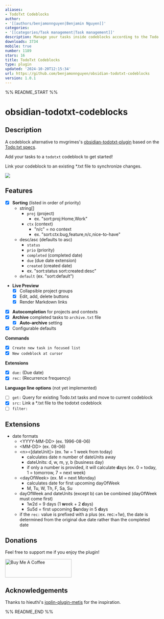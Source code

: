 ```yaml
---
aliases:
- TodoTxt Codeblocks
author:
- '[[authors/benjamonnguyen|Benjamin Nguyen]]'
categories:
- '[[categories/Task management|Task management]]'
description: Manage your tasks inside codeblocks according to the Todo.txt specification.
downloads: 3734
mobile: true
number: 1189
stars: 16
title: TodoTxt Codeblocks
type: plugin
updated: '2024-10-20T12:15:34'
url: https://github.com/benjamonnguyen/obsidian-todotxt-codeblocks
version: 1.0.1
---
```


%% README_START %%

# obsidian-todotxt-codeblocks

## Description
A codeblock alternative to mvgrimes's [obsidian-todotxt-plugin](https://github.com/mvgrimes/obsidian-todotxt-plugin) based on the [Todo.txt specs](https://github.com/todotxt/todo.txt).

Add your tasks to a `todotxt` codeblock to get started!

Link your codeblock to an existing *.txt file to synchronize changes.

<img src="https://raw.githubusercontent.com/benjamonnguyen/obsidian-todotxt-codeblocks/HEAD/assets/demo.gif" />

## Features
- [x] **Sorting** (listed in order of priority)
  - string[]
    - `proj` (project)
      - ex. "sort:proj:Home,Work"
    - `ctx` (context)
      - "n/c" = no context
      - ex. "sort:ctx:bug,feature,n/c,nice-to-have"
  - desc/asc (defaults to asc)
    - `status`
    - `prio` (priority)
    - `completed` (completed date)
    - `due` (due date extension)
    - `created` (created date)
    - ex. "sort:status sort:created:desc"
  - `default` (ex. "sort:default")
- **Live Preview**
  - [x] Collapsible project groups
  - [x] Edit, add, delete buttons
  - [x] Render Markdown links
- [x] **Autocompletion** for projects and contexts
- [x] **Archive** completed tasks to `archive.txt` file
  - [x] **Auto-archive** setting
- [x] Configurable defaults

**Commands**
- [x] `Create new task in focused list`
- [x] `New codeblock at cursor`

**Extensions**
  - [x] `due:` (Due date)
  - [x] `rec:` (Recurrence frequency)

**Language line options** (not yet implemented)
  - [ ] `get:` Query for existing Todo.txt tasks and move to current codeblock
  - [x] `src:` Link a *.txt file to the todotxt codeblock
  - [ ] `filter:`

## Extensions
  - date formats
    - \<YYYY-MM-DD> (ex. 1996-08-06)
    - \<MM-DD> (ex. 08-06)
    - \<n><[dateUnit]> (ex. 1w = 1 week from today)
      - calculates date n number of dateUnits away
      - dateUnits: d, w, m, y, b (business day)
      - if only a number is provided, it will calculate **d**ays (ex. 0 = today, 1 = tomorrow, 7 = next week)
    - \<dayOfWeek> (ex. M = next Monday)
      - calculates date for first upcoming dayOfWeek
      - M, Tu, W, Th, F, Sa, Su
    - dayOfWeek and dateUnits (except b) can be combined (dayOfWeek must come first)
      - 1w2d = 9 days (1 **w**eek + 2 **d**ays)
      - Su5d = first upcoming **Su**nday in 5 **d**ays
    - if the `rec:` value is prefixed with a plus (ex. rec:+1w), the date is determined from the original due date rather than the completed date

## Donations
Feel free to support me if you enjoy the plugin!

<a href="https://www.buymeacoffee.com/benjamonn" target="_blank"><img src="https://cdn.buymeacoffee.com/buttons/v2/default-yellow.png" alt="Buy Me A Coffee" style="height: 60px !important;width: 217px !important;" ></a>

## Acknowledgements
Thanks to hieuthi's [joplin-plugin-metis](https://github.com/hieuthi/joplin-plugin-metis) for the inspiration.


%% README_END %%